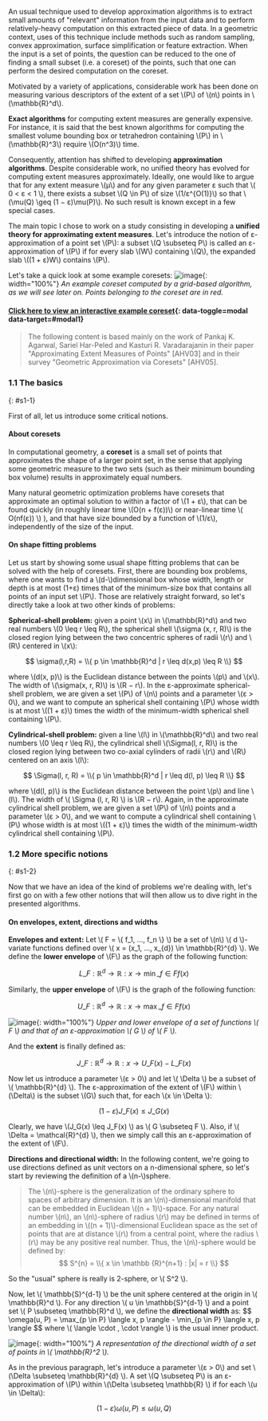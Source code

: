 An usual technique used to develop approximation algorithms is to extract small amounts
of "relevant" information from the input data and to perform relatively-heavy computation on this extracted piece of data.
In a geometric context, uses of this technique include methods such as random sampling, convex approximation, surface simplification or feature extraction. When the input is a set of points, the question can be reduced to the one of finding a small subset (i.e. a coreset) of the points, such that one can perform the desired computation on the coreset.

Motivated by a variety of applications, considerable work has been done on measuring various descriptors of the extent of a set \\(P\\) of \\(n\\) points in \\(\mathbb{R}^d\\).

**Exact algorithms** for computing extent measures are generally expensive. For instance, it is said that the best known algorithms for computing the smallest volume bounding box or tetrahedron containing \\(P\\) in \\(\mathbb{R}^3\\) require \\(O(n^3)\\) time.

Consequently, attention has shifted to developing **approximation algorithms**. Despite considerable work, no unified theory has evolved for computing extent measures approximately. Ideally, one would like to argue that for any extent measure \\(µ\\) and for any given parameter ε such that \\( 0 < ε < 1 \\), there exists a subset \\(Q \in P\\) of size \\(1/ε^{O(1)}\\) so that \\(\mu(Q) \geq (1 − ε)\mu(P)\\). No such result is known except in a few special cases.

The main topic I chose to work on a study consisting in developing a **unified theory for approximating extent measures**. Let's introduce the notion of ε-approximation of a point set \\(P\\): a subset \\(Q \subseteq P\\) is called an ε-approximation of \\(P\\) if for every slab \\(W\\) containing \\(Q\\), the expanded slab \\((1 + ε)W\\) contains \\(P\\).

Let's take a quick look at some example coresets:
![image](img/grid_coreset_intro.png){: width="100%"}
*An example coreset computed by a grid-based algorithm, as we will see later on. Points belonging to the coreset are in red.*

#### [Click here to view an interactive example coreset](#1){: data-toggle=modal data-target=#modal1}


> The following content is based mainly on the work of Pankaj K. Agarwal, Sariel Har-Peled and Kasturi R. Varadarajanin in their paper "Approximating Extent Measures of Points" [AHV03] and in their survey "Geometric Approximation via Coresets" [AHV05].

### 1.1 The basics ###
{: #s1-1}

First of all, let us introduce some critical notions.

#### About coresets
In computational geometry, a **coreset** is a small set of points that approximates the shape of a larger point set, in the sense that applying some geometric measure to the two sets (such as their minimum bounding box volume) results in approximately equal numbers.

Many natural geometric optimization problems have coresets that approximate an optimal solution to within a factor of \\(1 + ε\\), that can be found quickly (in roughly linear time \\(O(n + f(ε))\\) or near-linear time \\( O(nf(ε)) \\) ), and that have size bounded by a function of \\(1/ε\\), independently of the size of the input.

#### On shape fitting problems
Let us start by showing some usual shape fitting problems that can be solved with the help of coresets. First, there are bounding box problems, where one wants to find a \\(d-\\)dimensional box whose width, length or depth is at most (1+ε) times that of the minimum-size box that contains all points of an input set \\(P\\).
Those are relatively straight forward, so let's directly take a look at two other kinds of problems:

**Spherical-shell problem:** given a point \\(x\\) in \\(\mathbb{R}^d\\) and two real numbers \\(0 \leq r \leq R\\), the spherical shell \\(\sigma (x, r, R)\\) is the closed region lying between the two concentric spheres of radii \\(r\\) and \\(R\\) centered in \\(x\\):

$$
\sigma(l,r,R) = \\{ p \in \mathbb{R}^d | r \leq d(x,p) \leq R  \\}
$$

where \\(d(x, p)\\) is the Euclidean distance between the points \\(p\\) and \\(x\\). The width of \\(\sigma(x, r, R)\\) is \\(R − r\\). In the ε-approximate spherical-shell problem, we are given a set \\(P\\) of \\(n\\) points and a parameter \\(ε > 0\\), and we want to compute an spherical shell containing \\(P\\) whose width is at most \\((1 + ε)\\) times the width of the minimum-width spherical shell containing \\(P\\).


**Cylindrical-shell problem:** given a line \\(l\\) in \\(\mathbb{R}^d\\) and two real numbers \\(0 \leq r \leq R\\), the cylindrical shell \\(\Sigma(l, r, R)\\) is the closed region lying between two co-axial cylinders of radii \\(r\\)
and \\(R\\) centered on an axis \\(l\\):

$$
\Sigma(l, r, R) = \\{ p \in \mathbb{R}^d | r \leq d(l, p) \leq R \\}
$$

where \\(d(l, p)\\) is the Euclidean distance between the point \\(p\\) and line \\(l\\). The width of \\( \Sigma (l, r, R) \\) is \\(R − r\\).
Again, in the approximate cylindrical shell problem, we are given a set \\(P\\) of \\(n\\) points and a parameter \\(ε > 0\\), and we want to compute a cylindrical shell containing \\(P\\) whose width is at most \\((1 + ε)\\) times the width of the minimum-width cylindrical shell containing \\(P\\).


### 1.2 More specific notions ###
{: #s1-2}

Now that we have an idea of the kind of problems we're dealing with, let's first go on with a few other notions that will then allow us to dive right in the presented algorithms.
#### On envelopes, extent, directions and widths

**Envelopes and extent:** Let \\( F = \\{ f\_1, ..., f\_n \\} \\) be a set of \\(n\\) \\( d \\)-variate functions defined over \\( x = (x\_1, ..., x\_{d}) \in \mathbb{R}^{d} \\). We define the **lower envelope** of \\(F\\) as the graph of the following function:

$$
L\_F : \mathbb{R}^{d} \rightarrow \mathbb{R} : x \rightarrow \min\_{f \in F} f(x)
$$

Similarly, the **upper envelope** of \\(F\\) is the graph of the following function:

$$
U\_F : \mathbb{R}^{d} \rightarrow \mathbb{R} : x \rightarrow \max\_{f \in F} f(x)
$$

![image](img/envelopes_2.png){: width="100%"}
*Upper and lower envelope of a set of functions \\( F \\) and that of an ε-approximation \\( G \\) of \\( F \\).*

And the **extent** is finally defined as:

$$
J\_F : \mathbb{R}^{d} \rightarrow \mathbb{R} : x \rightarrow U\_F(x) - L\_F (x)
$$

Now let us introduce a parameter \\(ε > 0\\) and let \\( \Delta \\) be a subset of \\( \mathbb{R}^{d} \\). The ε-approximation of the extent of \\(F\\) within \\(\Delta\\) is the subset \\(G\\) such that, for each \\(x \in \Delta \\):

$$
(1 - ε) J\_F (x) \leq J\_G(x)
$$

Clearly, we have \\(J\_G(x) \leq J\_F(x) \\) as \\( G \subseteq F \\). Also, if \\( \Delta = \mathcal{R}^{d} \\), then we simply call this an ε-approximation of the extent of \\(F\\).

**Directions and directional width:** In the following content, we're going to use directions defined as unit vectors on a n-dimensional sphere, so let's start by reviewing the definition of a \\(n-\\)sphere.
> The \\(n\\)-sphere is the generalization of the ordinary sphere to spaces of arbitrary dimension.
It is an \\(n\\)-dimensional manifold that can be embedded in Euclidean \\((n + 1)\\)-space.
For any natural number \\(n\\), an \\(n\\)-sphere of radius \\(r\\) may be defined in terms of an embedding in \\((n + 1)\\)-dimensional Euclidean space as the set of points that are at distance \\(r\\) from a central point, where the radius \\(r\\) may be any positive real number. Thus, the \\(n\\)-sphere would be defined by:
$$
S^{n} = \\{ x \in \mathbb {R}^{n+1} : |x| = r  \\}
$$

So the "usual" sphere is really is 2-sphere, or \\( S^2 \\).

Now, let \\( \mathbb{S}^{d-1} \\) be the unit sphere centered at the origin in \\( \mathbb{R}^d \\). For any direction \\( u \in \mathbb{S}^{d-1} \\) and a point set \\( P \subseteq \mathbb{R}^d \\), we define the **directional width** as:
$$
\omega(u, P) = \max\_{p \in P\} \langle x, p \rangle - \min\_{p \in P\} \langle x, p \rangle
$$
where \\( \langle \cdot , \cdot \rangle \\) is the usual inner product.

![image](img/dir_width.png){: width="100%"}
*A representation of the directional width of a set of points in \\( \mathbb{R}^2 \\).*

As in the previous paragraph, let's introduce a parameter \\(ε > 0\\) and set \\(\Delta \subseteq \mathbb{R}^{d} \\). A set \\(Q \subseteq P\\) is an ε-approximation of \\(P\\) within \\(\Delta \subseteq \mathbb{R} \\) if for each \\(u \in \Delta\\):

$$
(1 - ε) \omega(u, P) \leq \omega(u, Q)
$$
